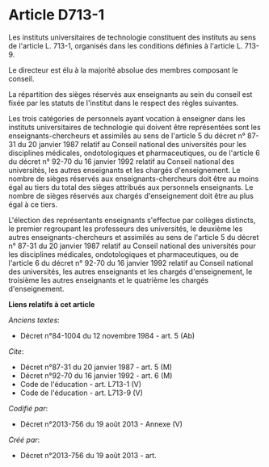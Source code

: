 # Article D713-1

Les instituts universitaires de technologie constituent des instituts au sens de l'article L. 713-1, organisés dans les
conditions définies à l'article L. 713-9. 

Le directeur est élu à la majorité absolue des membres composant le conseil. 

La répartition des sièges réservés aux enseignants au sein du conseil est fixée par les statuts de l'institut dans le respect
des règles suivantes. 

Les trois catégories de personnels ayant vocation à enseigner dans les instituts universitaires de technologie qui doivent
être représentées sont les enseignants-chercheurs et assimilés au sens de l'article 5 du décret n° 87-31 du 20 janvier 1987
relatif au Conseil national des universités pour les disciplines médicales, ondotologiques et pharmaceutiques, ou de
l'article 6 du décret n° 92-70 du 16 janvier 1992 relatif au Conseil national des universités, les autres enseignants et les
chargés d'enseignement. Le nombre de sièges réservés aux enseignants-chercheurs doit être au moins égal au tiers du total des
sièges attribués aux personnels enseignants. Le nombre de sièges réservés aux chargés d'enseignement doit être au plus égal à
ce tiers. 

L'élection des représentants enseignants s'effectue par collèges distincts, le premier regroupant les professeurs des
universités, le deuxième les autres enseignants-chercheurs et assimilés au sens de l'article 5 du décret n° 87-31 du 20
janvier 1987 relatif au Conseil national des universités pour les disciplines médicales, ondotologiques et pharmaceutiques,
ou de l'article 6 du décret n° 92-70 du 16 janvier 1992 relatif au Conseil national des universités, les autres enseignants
et les chargés d'enseignement, le troisième les autres enseignants et le quatrième les chargés d'enseignement.

**Liens relatifs à cet article**

_Anciens textes_:

  - Décret n°84-1004 du 12 novembre 1984 - art. 5 (Ab)

_Cite_:

  - Décret n°87-31 du 20 janvier 1987 - art. 5 (M)
  - Décret n°92-70 du 16 janvier 1992 - art. 6 (M)
  - Code de l'éducation - art. L713-1 (V)
  - Code de l'éducation - art. L713-9 (V)

_Codifié par_:

  - Décret n°2013-756 du 19 août 2013 -  Annexe (V)

_Créé par_:

  - Décret n°2013-756 du 19 août 2013 - art.

